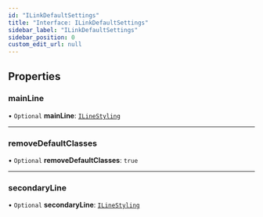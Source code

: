 ```yaml
---
id: "ILinkDefaultSettings"
title: "Interface: ILinkDefaultSettings"
sidebar_label: "ILinkDefaultSettings"
sidebar_position: 0
custom_edit_url: null
---
```


## Properties

### mainLine

• `Optional` **mainLine**: [`ILineStyling`](ILineStyling.md)

___

### removeDefaultClasses

• `Optional` **removeDefaultClasses**: ``true``

___

### secondaryLine

• `Optional` **secondaryLine**: [`ILineStyling`](ILineStyling.md)

